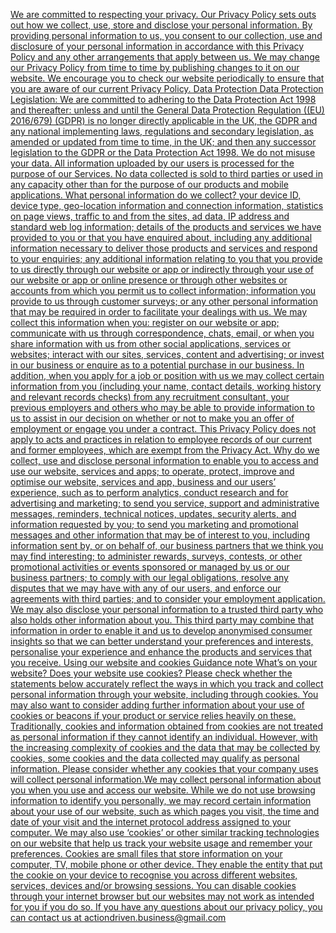 [We are committed to respecting your privacy. Our Privacy Policy sets outs out how we collect, use, store and disclose your personal information. By providing personal information to us, you consent to our collection, use and disclosure of your personal information in accordance with this Privacy Policy and any other arrangements that apply between us. We may change our Privacy Policy from time to time by publishing changes to it on our website. We encourage you to check our website periodically to ensure that you are aware of our current Privacy Policy.
Data Protection
Data Protection Legislation: We are committed to adhering to the Data Protection Act 1998 and thereafter: unless and until the General Data Protection Regulation ((EU) 2016/679) (GDPR) is no longer directly applicable in the UK, the GDPR and any national implementing laws, regulations and secondary legislation, as amended or updated from time to time, in the UK; and then any successor legislation to the GDPR or the Data Protection Act 1998.
We do not misuse your data. All information uploaded by our users is processed for the purpose of our Services. No data collected is sold to third parties or used in any capacity other than for the purpose of our products and mobile applications.
What personal information do we collect?
your device ID, device type, geo-location information and connection information, statistics on page views, traffic to and from the sites, ad data, IP address and standard web log information;
details of the products and services we have provided to you or that you have enquired about, including any additional information necessary to deliver those products and services and respond to your enquiries;
any additional information relating to you that you provide to us directly through our website or app or indirectly through your use of our website or app or online presence or through other websites or accounts from which you permit us to collect information; information you provide to us through customer surveys; or any other personal information that may be required in order to facilitate your dealings with us.
We may collect this information when you:
register on our website or app;
communicate with us through correspondence, chats, email, or when you share information with us from other social applications, services or websites;
interact with our sites, services, content and advertising; or
invest in our business or enquire as to a potential purchase in our business.
In addition, when you apply for a job or position with us we may collect certain information from you (including your name, contact details, working history and relevant records checks) from any recruitment consultant, your previous employers and others who may be able to provide information to us to assist in our decision on whether or not to make you an offer of employment or engage you under a contract. This Privacy Policy does not apply to acts and practices in relation to employee records of our current and former employees, which are exempt from the Privacy Act.
Why do we collect, use and disclose personal information
to enable you to access and use our website, services and apps;
to operate, protect, improve and optimise our website, services and app, business and our users’ experience, such as to perform analytics, conduct research and for advertising and marketing; to send you service, support and administrative messages, reminders, technical notices, updates, security alerts, and information requested by you;
to send you marketing and promotional messages and other information that may be of interest to you, including information sent by, or on behalf of, our business partners that we think you may find interesting;
to administer rewards, surveys, contests, or other promotional activities or events sponsored or managed by us or our business partners;
to comply with our legal obligations, resolve any disputes that we may have with any of our users, and enforce our agreements with third parties; and
to consider your employment application.
We may also disclose your personal information to a trusted third party who also holds other information about you. This third party may combine that information in order to enable it and us to develop anonymised consumer insights so that we can better understand your preferences and interests, personalise your experience and enhance the products and services that you receive.
Using our website and cookies
Guidance note What’s on your website? Does your website use cookies? Please check whether the statements below accurately reflect the ways in which you track and collect personal information through your website, including through cookies. You may also want to consider adding further information about your use of cookies or beacons if your product or service relies heavily on these. Traditionally, cookies and information obtained from cookies are not treated as personal information if they cannot identify an individual. However, with the increasing complexity of cookies and the data that may be collected by cookies, some cookies and the data collected may qualify as personal information. Please consider whether any cookies that your company uses will collect personal information.We may collect personal information about you when you use and access our website. While we do not use browsing information to identify you personally, we may record certain information about your use of our website, such as which pages you visit, the time and date of your visit and the internet protocol address assigned to your computer. We may also use ‘cookies’ or other similar tracking technologies on our website that help us track your website usage and remember your preferences. Cookies are small files that store information on your computer, TV, mobile phone or other device. They enable the entity that put the cookie on your device to recognise you across different websites, services, devices and/or browsing sessions. You can disable cookies through your internet browser but our websites may not work as intended for you if you do so.
If you have any questions about our privacy policy, you can contact us at actiondriven.business@gmail.com
](https://github.com/action-driven/privacy/edit/main/TERMS_OF_USE.md)
